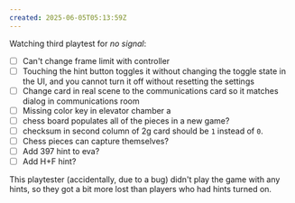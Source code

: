 ```yaml
---
created: 2025-06-05T05:13:59Z
---
```


Watching third playtest for _no signal_:
- [ ] Can't change frame limit with controller
- [ ] Touching the hint button toggles it without changing the toggle state in the UI, and you cannot turn it off without resetting the settings
- [ ] Change card in real scene to the communications card so it matches dialog in communications room
- [ ] Missing color key in elevator chamber a
- [ ] chess board populates all of the pieces in a new game?
- [ ] checksum in second column of 2g card should be `1` instead of `0`.
- [ ] Chess pieces can capture themselves?
- [ ] Add 397 hint to eva?
- [ ] Add H+F hint?

This playtester (accidentally, due to a bug) didn't play the game with any hints, so they got a bit more lost than players who had hints turned on.
